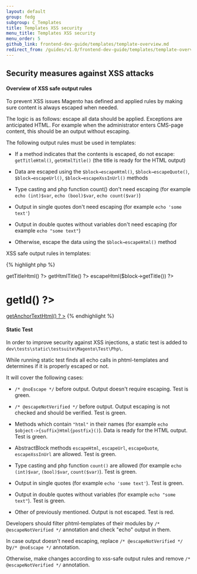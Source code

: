 ```yaml
---
layout: default  
group: fedg
subgroup: C_Templates
title: Templates XSS security
menu_title: Templates XSS security
menu_order: 5
github_link: frontend-dev-guide/templates/template-overview.md
redirect_from: /guides/v1.0/frontend-dev-guide/templates/template-overview.html
---
```


<h2>Security measures against XSS attacks</h2>

<h4>Overview of XSS safe output rules</h4>

To prevent XSS issues Magento has defined and applied rules by making sure content is always escaped when needed.

The logic is as follows: escape all data should be applied. Exceptions are anticipated HTML. For example when the administrator enters CMS-page content, this should be an output without escaping.

The following output rules must be used in templates:

* If a method indicates that the contents is escaped, do not escape: `getTitleHtml()`, `getHtmlTitle()` (the title is ready for the HTML output)

* Data are escaped using the `$block→escapeHtml()`,  `$block→escapeQuote()`,  `$block→escapeUrl()`, `$block→escapeXssInUrl()` methods

* Type casting and php function count() don't need escaping  (for example `echo (int)$var`, `echo (bool)$var`, `echo count($var)`)

* Output in single quotes don't need escaping (for example `echo 'some text'`)

* Output in double quotes without variables don't need escaping (for example `echo "some text"`)

* Otherwise, escape the data using the `$block→escapeHtml()` method

XSS safe output rules in templates:

{% highlight php %}
<?php echo $block->getTitleHtml() ?>
<?php echo $block->getHtmlTitle() ?>
<?php echo $block->escapeHtml($block->getTitle()) ?>
<h1><?php echo (int)$block->getId() ?></h1>
<?php echo count($var); ?>
<?php echo 'some text' ?>
<?php echo "some text" ?>
<a href="<?php echo $block->escapeXssInUrl($block->getUrl()) ?>"><?php echo $block->getAnchorTextHtml() ?
></a>
{% endhighlight %}

<h4>Static Test</h4>

In order to improve security against XSS injections, a static test is added to `dev\tests\static\testsuite\Magento\Test\Php\`.

While running static test finds all echo calls in phtml-templates and determines if it is properly escaped or not.

It will cover the following cases:

* `/* @noEscape */` before output. Output doesn't require escaping. Test is green.

* `/* @escapeNotVerified */` before output. Output escaping is not checked and should be verified. Test is green.

* Methods which contain `"html"` in their names (for example `echo $object->{suffix}Html{postfix}()`). Data is ready for the HTML output. Test is green.

* AbstractBlock methods `escapeHtml`, `escapeUrl`, `escapeQuote`, `escapeXssInUrl` are allowed. Test is green.

* Type casting and php function `count()` are allowed (for example `echo (int)$var`, `(bool)$var`, `count($var)`). Test is green.

* Output in single quotes (for example `echo 'some text'`). Test is green.

* Output in double quotes without variables (for example `echo "some text"`). Test is green.

* Other of previously mentioned. Output is not escaped. Test is red.

Developers should filter phtml-templates of their modules by `/* @escapeNotVerified */` annotation and check "echo" output in them.

In case output doesn't need escaping, replace `/* @escapeNotVerified */` by`/* @noEscape */` annotation.

Otherwise, make changes according to xss-safe output rules and remove `/* @escapeNotVerified */` annotation.
